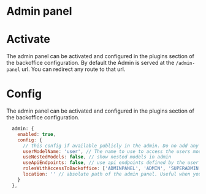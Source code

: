 ---
---

# Admin panel

# Activate

The admin panel can be activated and configured in the plugins section of the backoffice configuration.
By default the Admin is served at the `/admin-panel` url. You can redirect any route to that url.

# Config

The admin panel can be activated and configured in the plugins section of the backoffice configuration.

```js
  admin: {
    enabled: true,
    config: {
      // this config if available publicly in the admin. Do no add any secrets here..
      userModelName: 'user', // The name to use to access the users model
      useNestedModels: false, // show nested models in admin
      useApiEndpoints: false, // use api endpoints defined by the user in admin
      rolesWithAccessToBackoffice: ['ADMINPANEL', 'ADMIN', 'SUPERADMIN'],
      location: '' // absolute path of the admin panel. Useful when you eject the backoffice.
    }
  },
```
